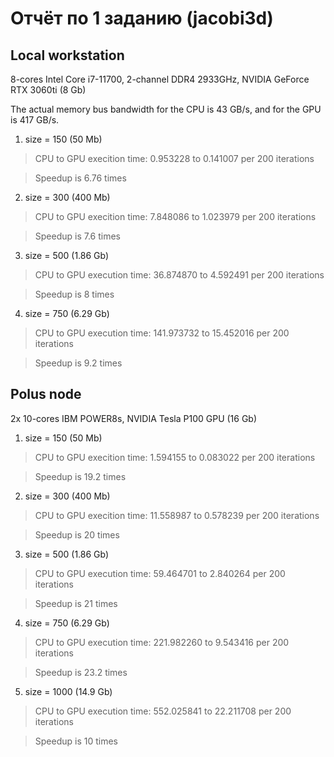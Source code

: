 # Отчёт по 1 заданию (jacobi3d)

## Local workstation
8-cores Intel Core i7-11700, 2-channel DDR4 2933GHz, NVIDIA GeForce RTX 3060ti (8 Gb)

The actual memory bus bandwidth for the CPU is 43 GB/s, and for the GPU is 417 GB/s.

1. size = 150 (50 Mb)
> CPU to GPU execition time: 0.953228 to 0.141007 per 200 iterations

> Speedup is 6.76 times
2. size = 300 (400 Mb)
> CPU to GPU execition time: 7.848086 to 1.023979 per 200 iterations

> Speedup is 7.6 times
3. size = 500 (1.86 Gb) 
> CPU to GPU execution time: 36.874870 to 4.592491 per 200 iterations

> Speedup is 8 times
4. size = 750 (6.29 Gb)
> CPU to GPU execution time: 141.973732 to 15.452016 per 200 iterations

> Speedup is 9.2 times

## Polus node
2x 10-cores IBM POWER8s, NVIDIA Tesla P100 GPU (16 Gb)

1. size = 150 (50 Mb)
> CPU to GPU execition time: 1.594155 to 0.083022 per 200 iterations

> Speedup is 19.2 times
2. size = 300 (400 Mb)
> CPU to GPU execition time: 11.558987 to 0.578239 per 200 iterations

> Speedup is 20 times
3. size = 500 (1.86 Gb) 
> CPU to GPU execution time: 59.464701 to 2.840264 per 200 iterations

> Speedup is 21 times
4. size = 750 (6.29 Gb)
> CPU to GPU execution time: 221.982260 to 9.543416 per 200 iterations

> Speedup is 23.2 times
5. size = 1000 (14.9 Gb)
> CPU to GPU execution time: 552.025841 to 22.211708 per 200 iterations

> Speedup is 10 times
